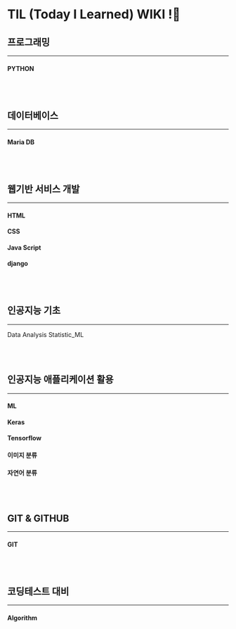 # TIL (Today I Learned) WIKI !:book: 


## 프로그래밍
---
#### PYTHON 


<br><br>

## 데이터베이스
---
#### Maria DB


<br><br>

## 웹기반 서비스 개발
---
#### HTML
#### CSS
#### Java Script
#### django
<br><br>



## 인공지능 기초
---
Data Analysis
Statistic_ML

<br><br>

## 인공지능 애플리케이션 활용
---
#### ML
#### Keras
#### Tensorflow 
#### 이미지 분류
#### 자연어 분류


<br><br>

## GIT & GITHUB 
---
#### GIT

<br><br>

## 코딩테스트 대비
---
#### Algorithm


  
